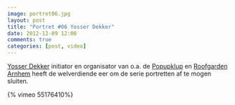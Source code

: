 ```yaml
---
image: portret06.jpg
layout: post
title: "Portret #06 Yosser Dekker"
date: 2012-12-09 12:00
comments: true
categories: [post, video]
---
```


[Yosser Dekker](http://nl.linkedin.com/in/yosserdekker "Linked-in")  initiator en organisator van o.a. de [Popupklup](http://www.popupklup.nl/ "Website") en [Roofgarden Arnhem](http://www.roofgardenarnhem.nl/ "Website") heeft de welverdiende eer om de serie portretten af te mogen sluiten. 

<!--more-->

{% vimeo 55176410%}